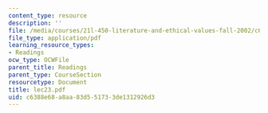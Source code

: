 ```yaml
---
content_type: resource
description: ''
file: /media/courses/21l-450-literature-and-ethical-values-fall-2002/c6388e68a8aa83d551733de1312926d3_lec23.pdf
file_type: application/pdf
learning_resource_types:
- Readings
ocw_type: OCWFile
parent_title: Readings
parent_type: CourseSection
resourcetype: Document
title: lec23.pdf
uid: c6388e68-a8aa-83d5-5173-3de1312926d3
---
```

